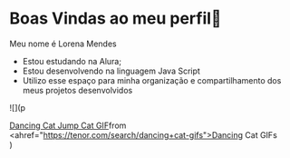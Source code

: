 # Boas Vindas ao meu perfil💙

Meu nome é Lorena Mendes
- Estou estudando na Alura;
- Estou desenvolvendo na linguagem Java Script
- Utilizo esse espaço para minha organização e compartilhamento dos meus projetos desenvolvidos


![](p<div class="tenor-gif-embed" data-postid="12685105359798586488" data-share-method="host" data-aspect-ratio="0.939759" data-width="100%"><a href="https://tenor.com/view/dancing-cat-jump-cat-cat-cute-cat-kitten-gif-12685105359798586488">Dancing Cat Jump Cat GIF</a>from <ahref="https://tenor.com/search/dancing+cat-gifs">Dancing Cat GIFs</a></div> <script type="text/javascript" async src="https://tenor.com/embed.js"></script>)
